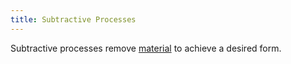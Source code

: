 ```yaml
---
title: Subtractive Processes
---
```


Subtractive processes remove [material](../sculpture/materials-for-making.md) to achieve a desired form.
